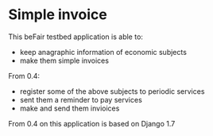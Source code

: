 Simple invoice
==================

This beFair testbed application is able to:

* keep anagraphic information of economic subjects
* make them simple invoices

From 0.4:

* register some of the above subjects to periodic services
* sent them a reminder to pay services
* make and send them invioices

From 0.4 on this application is based on Django 1.7
